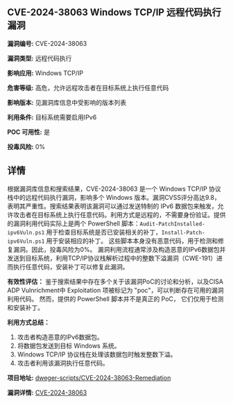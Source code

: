 ## CVE-2024-38063 Windows TCP/IP 远程代码执行漏洞

**漏洞编号:** CVE-2024-38063

**漏洞类型:** 远程代码执行

**影响应用:** Windows TCP/IP

**危害等级:** 高危，允许远程攻击者在目标系统上执行任意代码

**影响版本:** 见漏洞库信息中受影响的版本列表

**利用条件:** 目标系统需要启用IPv6

**POC 可用性:** 是

**投毒风险:** 0%

## 详情

根据漏洞库信息和搜索结果，CVE-2024-38063 是一个 Windows TCP/IP 协议栈中的远程代码执行漏洞，影响多个 Windows 版本。漏洞CVSS评分高达9.8，表明其严重性。搜索结果表明该漏洞可以通过发送特制的 IPv6 数据包来触发，允许攻击者在目标系统上执行任意代码。利用方式是远程的，不需要身份验证。提供的漏洞利用代码实际上是两个 PowerShell 脚本：`Audit-PatchInstalled-ipv6Vuln.ps1` 用于检查目标系统是否已安装相关的补丁，`Install-Patch-ipv6Vuln.ps1` 用于安装相应的补丁。 这些脚本本身没有恶意代码，用于检测和修复漏洞。因此，投毒风险为0%。 漏洞利用流程通常涉及构造恶意的IPv6数据包并发送到目标系统，利用TCP/IP协议栈解析过程中的整数下溢漏洞（CWE-191）进而执行任意代码，安装补丁可以修复此漏洞。

**有效性评估：**
鉴于搜索结果中存在多个关于该漏洞PoC的讨论和分析，以及CISA ADP Vulnrichment中 Exploitation 项被标记为 "poc"，可以判断存在可用的漏洞利用代码。 然而，提供的 PowerShell 脚本并不是真正的 PoC， 它们仅用于检测和安装补丁。

**利用方式总结：**
1.  攻击者构造恶意的IPv6数据包。
2.  将数据包发送到目标 Windows 系统。
3.  Windows TCP/IP 协议栈在处理该数据包时触发整数下溢。
4.  攻击者利用该漏洞执行任意代码。

**项目地址:** [dweger-scripts/CVE-2024-38063-Remediation](https://github.com/dweger-scripts/CVE-2024-38063-Remediation)

**漏洞详情:** [CVE-2024-38063](https://nvd.nist.gov/vuln/detail/CVE-2024-38063)